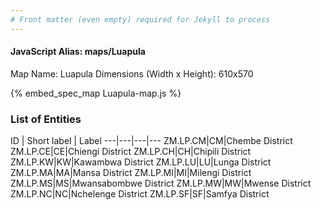 ```yaml
---
# Front matter (even empty) required for Jekyll to process
---
```


#### JavaScript Alias: maps/Luapula

Map Name: Luapula
Dimensions (Width x Height): 610x570



{% embed_spec_map Luapula-map.js %}

### List of Entities

ID | Short label | Label
---|---|---|---
ZM.LP.CM|CM|Chembe District
ZM.LP.CE|CE|Chiengi District
ZM.LP.CH|CH|Chipili District
ZM.LP.KW|KW|Kawambwa District
ZM.LP.LU|LU|Lunga District
ZM.LP.MA|MA|Mansa District
ZM.LP.MI|MI|Milengi District
ZM.LP.MS|MS|Mwansabombwe District
ZM.LP.MW|MW|Mwense District
ZM.LP.NC|NC|Nchelenge District
ZM.LP.SF|SF|Samfya District